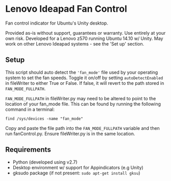 # Lenovo Ideapad Fan Control
Fan control indicator for Ubuntu's Unity desktop.

Provided as-is without support, guarantees or warranty. Use entirely at your own risk.
Developed for a Lenovo z570 running Ubuntu 14.10 w/ Unity. May work on other Lenovo Ideapad systems - see the 'Set up' section.

## Setup
This script should auto detect the `'fan_mode'` file used by your operating system to set the fan speeds. Toggle it on/off by setting `autoDetectEnabled` in fileWriter to either True or False. If false, it will revert to the path stored in `FAN_MODE_FULLPATH`.

`FAN_MODE_FULLPATH` in fileWriter.py may need to be altered to point to the location of your fan_mode file. This can be found by running the following command in a terminal:

`find /sys/devices -name "fan_mode"`

Copy and paste the file path into the `FAN_MODE_FULLPATH` variable and then run fanControl.py. Ensure fileWriter.py is in the same location.
 
## Requirements
* Python (developed using v2.7)
* Desktop environment w/ support for Appindicators (e.g Unity)
* gksudo package (if not present: `sudo apt-get install gksu`)
